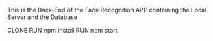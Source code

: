 This is the Back-End of the Face Recognition APP containing the Local Server and the Database


CLONE 
RUN npm install
RUN npm start
